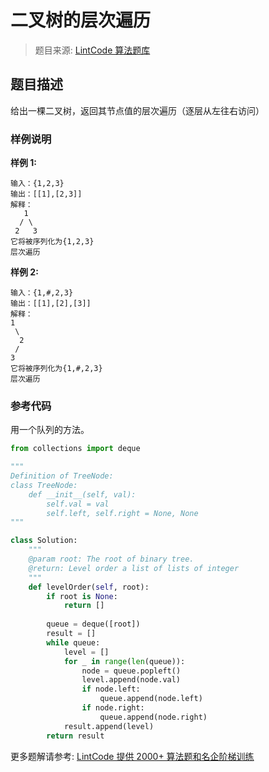# 二叉树的层次遍历
 > 题目来源: [LintCode 算法题库](https://www.lintcode.com/problem/binary-tree-level-order-traversal/?utm_source=sc-github-wzz)
 ## 题目描述
 给出一棵二叉树，返回其节点值的层次遍历（逐层从左往右访问）
 ### 样例说明
 **样例 1:**
```
输入：{1,2,3}
输出：[[1],[2,3]]
解释：
   1
  / \
 2   3
它将被序列化为{1,2,3}
层次遍历
```
**样例 2:**
```
输入：{1,#,2,3}
输出：[[1],[2],[3]]
解释：
1
 \
  2
 /
3
它将被序列化为{1,#,2,3}
层次遍历
```

 ### 参考代码
 用一个队列的方法。
```python
from collections import deque

"""
Definition of TreeNode:
class TreeNode:
    def __init__(self, val):
        self.val = val
        self.left, self.right = None, None
"""

class Solution:
    """
    @param root: The root of binary tree.
    @return: Level order a list of lists of integer
    """
    def levelOrder(self, root):
        if root is None:
            return []
            
        queue = deque([root])
        result = []
        while queue:
            level = []
            for _ in range(len(queue)):
                node = queue.popleft()
                level.append(node.val)
                if node.left:
                    queue.append(node.left)
                if node.right:
                    queue.append(node.right)
            result.append(level)
        return result
```
 更多题解请参考: [LintCode 提供 2000+ 算法题和名企阶梯训练](https://www.lintcode.com/problem/?utm_source=sc-github-wzz)